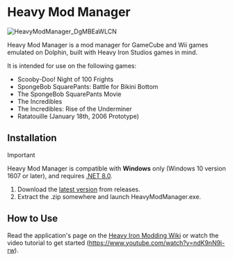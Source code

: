 # Heavy Mod Manager
![HeavyModManager_DgMBEaWLCN](https://github.com/user-attachments/assets/1590df65-7796-4fb1-bb18-1a326c4a4760)

Heavy Mod Manager is a mod manager for GameCube and Wii games emulated on Dolphin, built with Heavy Iron Studios games in mind.

It is intended for use on the following games:
- Scooby-Doo! Night of 100 Frights
- SpongeBob SquarePants: Battle for Bikini Bottom
- The SpongeBob SquarePants Movie
- The Incredibles
- The Incredibles: Rise of the Underminer
- Ratatouille (January 18th, 2006 Prototype)

## Installation
> [!IMPORTANT]
> Heavy Mod Manager is compatible with **Windows** only (Windows 10 version 1607 or later), and requires [.NET 8.0](https://dotnet.microsoft.com/en-us/download/dotnet/8.0).

1. Download the [latest version](https://github.com/igorseabra4/HeavyModManager/releases/latest) from releases.
2. Extract the .zip somewhere and launch HeavyModManager.exe.

## How to Use
Read the application's page on the [Heavy Iron Modding Wiki](https://heavyironmodding.org/wiki/Heavy_Mod_Manager) or watch the video tutorial to get started (https://www.youtube.com/watch?v=ndK9nN9i-rw).
